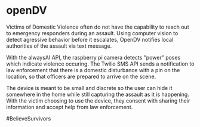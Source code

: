 # openDV
Victims of Domestic Violence often do not have the capability to reach out to emergency responders during an assault. Using computer vision to detect agressive behavior before it escalates, OpenDV notifies local authorities of the assault via text message. 

With the alwaysAI API, the raspberry pi camera detects "power" poses which indicate violence occuring. The Twilio SMS API sends a notification to law enforcement that there is a domestic disturbance with a pin on the location, so that officers are prepared to arrive on the scene. 

The device is meant to be small and discrete so the user can hide it somewhere in the home while still capturing the assault as it is  happening. With the victim choosing to use the device, they consent with sharing their information and accept help from law enforcement.

#BelieveSurvivors
